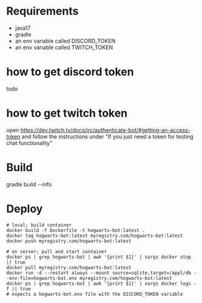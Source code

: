 # Requirements

- java17
- gradle
- an env variable called DISCORD_TOKEN
- an env variable called TWITCH_TOKEN

# how to get discord token

todo

# how to get twitch token

open https://dev.twitch.tv/docs/irc/authenticate-bot/#getting-an-access-token
and follow the instructions under "If you just need a token for testing chat functionality"

# Build

gradle build --info

# Deploy

```shell
# local; build container
docker build -f Dockerfile -t hogwarts-bot:latest .
docker tag hogwarts-bot:latest myregistry.com/hogwarts-bot:latest
docker push myregistry.com/hogwarts-bot:latest

# on server; pull and start container
docker ps | grep hogwarts-bot | awk '{print $1}' | xargs docker stop || true
docker pull myregistry.com/hogwarts-bot:latest
docker run -d --restart always --mount source=sqlite,target=/appl/db --env-file=hogwarts-bot.env myregistry.com/hogwarts-bot:latest
docker ps | grep hogwarts-bot | awk '{print $1}' | xargs docker logs -f || true
# expects a hogwarts-bot.env file with the DISCORD_TOKEN variable
```
